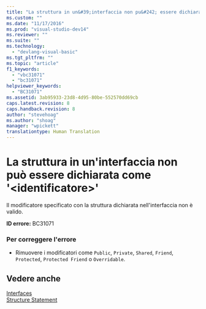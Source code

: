 ```yaml
---
title: "La struttura in un&#39;interfaccia non pu&#242; essere dichiarata come &#39;&lt;identificatore&gt;&#39; | Microsoft Docs"
ms.custom: ""
ms.date: "11/17/2016"
ms.prod: "visual-studio-dev14"
ms.reviewer: ""
ms.suite: ""
ms.technology: 
  - "devlang-visual-basic"
ms.tgt_pltfrm: ""
ms.topic: "article"
f1_keywords: 
  - "vbc31071"
  - "bc31071"
helpviewer_keywords: 
  - "BC31071"
ms.assetid: 3ab95933-23d8-4d95-80be-552570dd69cb
caps.latest.revision: 8
caps.handback.revision: 8
author: "stevehoag"
ms.author: "shoag"
manager: "wpickett"
translationtype: Human Translation
---
```

# La struttura in un&#39;interfaccia non pu&#242; essere dichiarata come &#39;&lt;identificatore&gt;&#39;
Il modificatore specificato con la struttura dichiarata nell'interfaccia non è valido.  
  
 **ID errore:** BC31071  
  
### Per correggere l'errore  
  
-   Rimuovere i modificatori come `Public`, `Private`, `Shared`, `Friend`, `Protected`, `Protected Friend` o `Overridable`.  
  
## Vedere anche  
 [Interfaces](../../visual-basic/programming-guide/language-features/interfaces/index.md)   
 [Structure Statement](../../visual-basic/language-reference/statements/structure-statement.md)